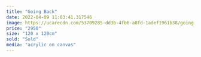 ```yaml
---
title: "Going Back"
date: 2022-04-09 11:03:41.317546
image: https://ucarecdn.com/53709285-dd3b-4fb6-a8fd-1adef1961b38/going-back.jpg
price: "2950"
size: "120 x 120cm"
sold: "Sold"
media: "acrylic on canvas"
---
```


